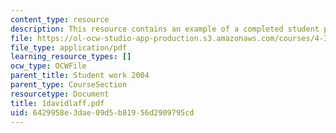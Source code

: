 ```yaml
---
content_type: resource
description: This resource contains an example of a completed student project.
file: https://ol-ocw-studio-app-production.s3.amazonaws.com/courses/4-301-introduction-to-the-visual-arts-spring-2007/6429958e3dae09d5b81956d2909795cd_1davidlaff.pdf
file_type: application/pdf
learning_resource_types: []
ocw_type: OCWFile
parent_title: Student work 2004
parent_type: CourseSection
resourcetype: Document
title: 1davidlaff.pdf
uid: 6429958e-3dae-09d5-b819-56d2909795cd
---
```

